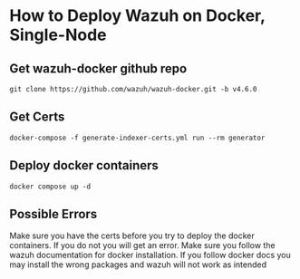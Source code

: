 # How to Deploy Wazuh on Docker, Single-Node



## Get wazuh-docker github repo

`git clone https://github.com/wazuh/wazuh-docker.git -b v4.6.0`

## Get Certs

`docker-compose -f generate-indexer-certs.yml run --rm generator`

## Deploy docker containers

`docker compose up -d`

## Possible Errors

Make sure you have the certs before you try to deploy the docker containers. If you do not you will get an error. Make sure you follow the wazuh documentation for docker installation. If you follow docker docs you may install the wrong packages and wazuh will not work as intended
